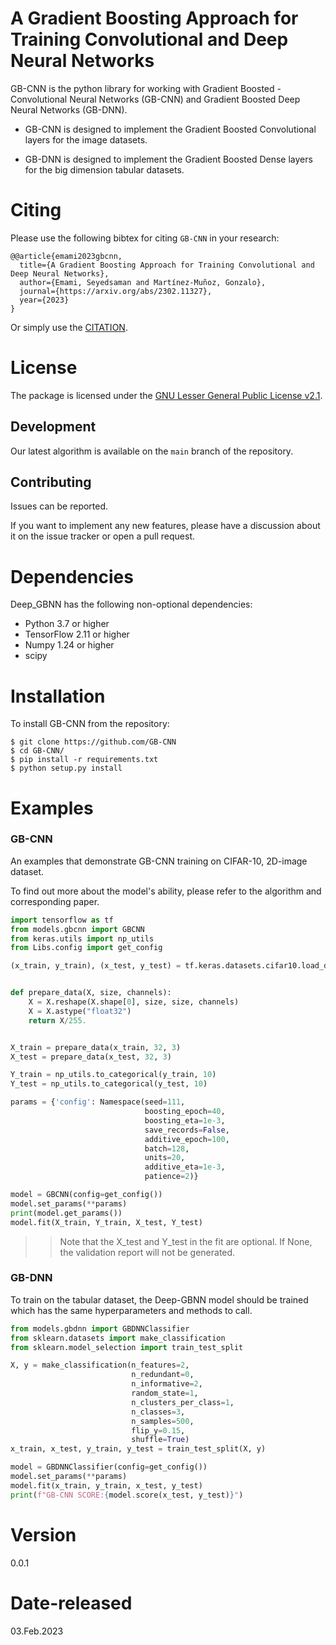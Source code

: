 # A Gradient Boosting Approach for Training Convolutional and Deep Neural Networks 	

GB-CNN is the python library for working with Gradient Boosted - Convolutional Neural Networks (GB-CNN) and Gradient Boosted Deep Neural Networks (GB-DNN).

* GB-CNN is designed to implement the Gradient Boosted Convolutional layers for the image datasets.

* GB-DNN is designed to implement the Gradient Boosted Dense layers for the big dimension tabular datasets.


# Citing

Please use the following bibtex for citing `GB-CNN` in your research:

```
@@article{emami2023gbcnn,
  title={A Gradient Boosting Approach for Training Convolutional and Deep Neural Networks},
  author={Emami, Seyedsaman and Martínez-Muñoz, Gonzalo},
  journal={https://arxiv.org/abs/2302.11327},
  year={2023}
}
```
Or simply use the [CITATION](CITATION.cff).

License
=======

The package is licensed under the [GNU Lesser General Public License v2.1](https://github.com/GAA-UAM/GBNN/blob/main/LICENSE).

Development
-----------

Our latest algorithm is available on the `main` branch of the repository.

Contributing
------------

Issues can be reported.

If you want to implement any new features, please have a discussion about it on the issue tracker or open a pull request.



# Dependencies

Deep_GBNN has the following non-optional dependencies:

- Python 3.7 or higher
- TensorFlow 2.11 or higher
- Numpy 1.24 or higher
- scipy

Installation
============

To install GB-CNN from the repository:

```
$ git clone https://github.com/GB-CNN
$ cd GB-CNN/
$ pip install -r requirements.txt
$ python setup.py install
```

Examples
========

### GB-CNN
An examples that demonstrate GB-CNN training on CIFAR-10, 2D-image dataset.

 To find out more about the model's ability, please refer to the algorithm and corresponding paper.

```Python
import tensorflow as tf
from models.gbcnn import GBCNN
from keras.utils import np_utils
from Libs.config import get_config

(x_train, y_train), (x_test, y_test) = tf.keras.datasets.cifar10.load_data()


def prepare_data(X, size, channels):
    X = X.reshape(X.shape[0], size, size, channels)
    X = X.astype("float32")
    return X/255.


X_train = prepare_data(x_train, 32, 3)
X_test = prepare_data(x_test, 32, 3)

Y_train = np_utils.to_categorical(y_train, 10)
Y_test = np_utils.to_categorical(y_test, 10)

params = {'config': Namespace(seed=111,
                              boosting_epoch=40,
                              boosting_eta=1e-3,
                              save_records=False,
                              additive_epoch=100,
                              batch=128,
                              units=20,
                              additive_eta=1e-3,
                              patience=2)}

model = GBCNN(config=get_config())
model.set_params(**params)
print(model.get_params())
model.fit(X_train, Y_train, X_test, Y_test)
```

>> Note that the X_test and Y_test in the fit are optional. If None, the validation report will not be generated.

### GB-DNN

To train on the tabular dataset, the Deep-GBNN model should be trained which has the same hyperparameters and methods to call.

```Python
from models.gbdnn import GBDNNClassifier
from sklearn.datasets import make_classification
from sklearn.model_selection import train_test_split

X, y = make_classification(n_features=2,
                           n_redundant=0,
                           n_informative=2,
                           random_state=1,
                           n_clusters_per_class=1,
                           n_classes=3,
                           n_samples=500,
                           flip_y=0.15,
                           shuffle=True)
x_train, x_test, y_train, y_test = train_test_split(X, y)

model = GBDNNClassifier(config=get_config())
model.set_params(**params)
model.fit(x_train, y_train, x_test, y_test)
print(f"GB-CNN SCORE:{model.score(x_test, y_test)}")

```



# Version

0.0.1

# Date-released

03.Feb.2023
